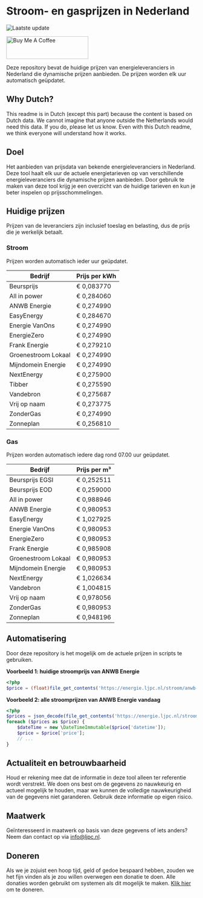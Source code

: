 # Stroom- en gasprijzen in Nederland

![Laatste update](https://img.shields.io/badge/laatste%20update-2023--06--08%2009%3A00%20CET-brightgreen)

<a href="https://www.buymeacoffee.com/Lars-" target="_blank"><img src="https://cdn.buymeacoffee.com/buttons/v2/default-orange.png" alt="Buy Me A Coffee" height="60" style="height: 60px !important;width: 217px !important;" ></a>

Deze repository bevat de huidige prijzen van energieleveranciers in Nederland die dynamische prijzen aanbieden. De prijzen worden elk uur automatisch geüpdatet.

## Why Dutch?

This readme is in Dutch (except this part) because the content is based on Dutch data. We cannot imagine that anyone outside the Netherlands would need this data. If you do, please let us know. Even with this Dutch readme, we think
everyone will understand how it works.

## Doel

Het aanbieden van prijsdata van bekende energieleveranciers in Nederland. Deze tool haalt elk uur de actuele energietarieven op van verschillende energieleveranciers die dynamische prijzen aanbieden. Door gebruik te maken van deze tool
krijg je een overzicht van de huidige tarieven en kun je beter inspelen op prijsschommelingen.

## Huidige prijzen

Prijzen van de leveranciers zijn inclusief toeslag en belasting, dus de prijs die je werkelijk betaalt.

### Stroom

Prijzen worden automatisch ieder uur geüpdatet.

 Bedrijf | Prijs per kWh 
---------|---------------
Beursprijs | € 0,083770
All in power | € 0,284060
ANWB Energie | € 0,274990
EasyEnergy | € 0,284670
Energie VanOns | € 0,274990
EnergieZero | € 0,274990
Frank Energie | € 0,279210
Groenestroom Lokaal | € 0,274990
Mijndomein Energie | € 0,274990
NextEnergy | € 0,275900
Tibber | € 0,275590
Vandebron | € 0,275687
Vrij op naam | € 0,273775
ZonderGas | € 0,274990
Zonneplan | € 0,256810


### Gas

Prijzen worden automatisch iedere dag rond 07.00 uur geüpdatet.

 Bedrijf | Prijs per m³ 
---------|--------------
Beursprijs EGSI | € 0,252511
Beursprijs EOD | € 0,259000
All in power | € 0,988946
ANWB Energie | € 0,980953
EasyEnergy | € 1,027925
Energie VanOns | € 0,980953
EnergieZero | € 0,980953
Frank Energie | € 0,985908
Groenestroom Lokaal | € 0,980953
Mijndomein Energie | € 0,980953
NextEnergy | € 1,026634
Vandebron | € 1,004815
Vrij op naam | € 0,978056
ZonderGas | € 0,980953
Zonneplan | € 0,948196


## Automatisering

Door deze repository is het mogelijk om de actuele prijzen in scripts te gebruiken.

**Voorbeeld 1: huidige stroomprijs van ANWB Energie**

```php
<?php
$price = (float)file_get_contents('https://energie.ljpc.nl/stroom/anwb-energie-nu.txt');

```

**Voorbeeld 2: alle stroomprijzen van ANWB Energie vandaag**

```php
<?php
$prices = json_decode(file_get_contents('https://energie.ljpc.nl/stroom/all-in-power-vandaag.json'),true);
foreach ($prices as $price) {
    $dateTime = new \DateTimeImmutable($price['datetime']);
    $price = $price['price'];
    // ...
}
```

## Actualiteit en betrouwbaarheid

Houd er rekening mee dat de informatie in deze tool alleen ter referentie wordt verstrekt. We doen ons best om de gegevens zo nauwkeurig en actueel mogelijk te houden, maar we kunnen de volledige nauwkeurigheid van de gegevens niet
garanderen. Gebruik deze informatie op eigen risico.

## Maatwerk

Geïnteresseerd in maatwerk op basis van deze gegevens of iets anders? Neem dan contact op
via [info@ljpc.nl](mailto:info@ljpc.nl?subject=Energie%20prijzen).

## Doneren

Als we je zojuist een hoop tijd, geld of gedoe bespaard hebben, zouden we het fijn vinden als je zou willen overwegen een
donatie te doen. Alle donaties worden gebruikt om systemen als dit mogelijk te
maken. [Klik hier](https://www.buymeacoffee.com/Lars-) om te doneren.
